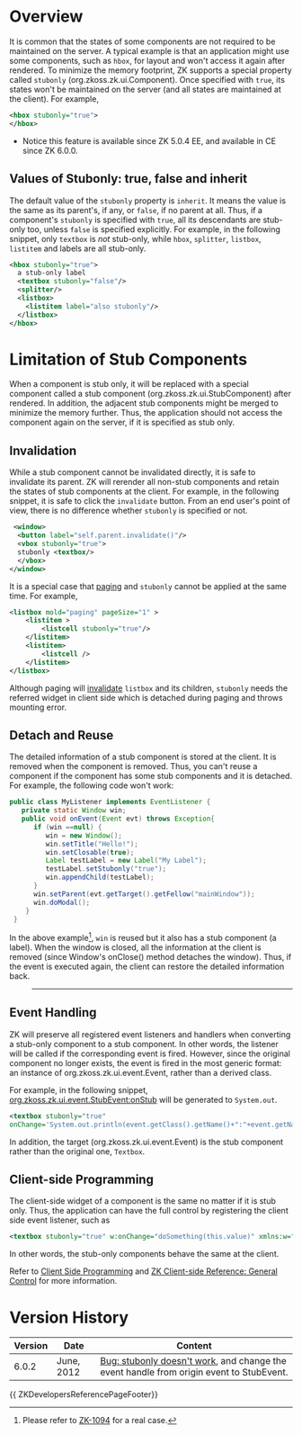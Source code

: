 

# Overview

It is common that the states of some components are not required to be
maintained on the server. A typical example is that an application might
use some components, such as `hbox`, for layout and won't access it
again after rendered. To minimize the memory footprint, ZK supports a
special property called `stubonly`
(<javadoc method="setStubonly(java.lang.String)">org.zkoss.zk.ui.Component</javadoc>).
Once specified with `true`, its states won't be maintained on the server
(and all states are maintained at the client). For example,

```xml
<hbox stubonly="true">
</hbox>
```

- Notice this feature is available since ZK 5.0.4 EE, and available in
  CE since ZK 6.0.0.

## Values of Stubonly: true, false and inherit

The default value of the `stubonly` property is `inherit`. It means the
value is the same as its parent's, if any, or `false`, if no parent at
all. Thus, if a component's `stubonly` is specified with `true`, all its
descendants are stub-only too, unless `false` is specified explicitly.
For example, in the following snippet, only `textbox` is <i>not</i>
stub-only, while `hbox`, `splitter`, `listbox`, `listitem` and labels
are all stub-only.

```xml
<hbox stubonly="true">
  a stub-only label
  <textbox stubonly="false"/>
  <splitter/>
  <listbox>
    <listitem label="also stubonly"/>
  </listbox>
</hbox>
```

# Limitation of Stub Components

When a component is stub only, it will be replaced with a special
component called a stub component
(<javadoc>org.zkoss.zk.ui.StubComponent</javadoc>) after rendered. In
addition, the adjacent stub components might be merged to minimize the
memory further. Thus, the application should not access the component
again on the server, if it is specified as stub only.

## Invalidation

While a stub component cannot be invalidated directly, it is safe to
invalidate its parent. ZK will rerender all non-stub components and
retain the states of stub components at the client. For example, in the
following snippet, it is safe to click the `invalidate` button. From an
end user's point of view, there is no difference whether `stubonly` is
specified or not.

```xml
 <window>
  <button label="self.parent.invalidate()"/>
  <vbox stubonly="true">
  stubonly <textbox/>
  </vbox>
</window>
```

It is a special case that
[paging]({{site.baseurl}}/zk_component_ref/supplementary/paging) and
`stubonly` cannot be applied at the same time. For example,

```xml
<listbox mold="paging" pageSize="1" >
    <listitem >
        <listcell stubonly="true"/>
    </listitem>
    <listitem>
        <listcell />
    </listitem>
</listbox>
```

Although paging will
[invalidate]({{site.baseurl}}/zk_dev_ref/ui_composing/component-based_ui#Invalidate_a_Component)
`listbox` and its children, `stubonly` needs the referred widget in
client side which is detached during paging and throws mounting error.

## Detach and Reuse

The detailed information of a stub component is stored at the client. It
is removed when the component is removed. Thus, you can't reuse a
component if the component has some stub components and it is detached.
For example, the following code won't work:

```java
public class MyListener implements EventListener {
   private static Window win;
   public void onEvent(Event evt) throws Exception{
      if (win ==null) {    
         win = new Window();
         win.setTitle("Hello!");
         win.setClosable(true);
         Label testLabel = new Label("My Label");
         testLabel.setStubonly("true");
         win.appendChild(testLabel);
      }
      win.setParent(evt.getTarget().getFellow("mainWindow"));
      win.doModal();
    }
 }
```

In the above example[^1], `win` is reused but it also has a stub
component (a label). When the window is closed, all the information at
the client is removed (since Window's onClose() method detaches the
window). Thus, if the event is executed again, the client can restore
the detailed information back.

> ------------------------------------------------------------------------
>
> <references/>

## Event Handling

ZK will preserve all registered event listeners and handlers when
converting a stub-only component to a stub component. In other words,
the listener will be called if the corresponding event is fired.
However, since the original component no longer exists, the event is
fired in the most generic format: an instance of
<javadoc>org.zkoss.zk.ui.event.Event</javadoc>, rather than a derived
class.

For example, in the following snippet,
[org.zkoss.zk.ui.event.StubEvent:onStub](https://www.zkoss.org/javadoc/latest/zk/org/zkoss/zk/ui/event/StubEvent.html)
will be generated to `System.out`.

```xml
<textbox stubonly="true" 
onChange='System.out.println(event.getClass().getName()+":"+event.getName())'/>
```

In addition, the target
(<javadoc method="getTarget()">org.zkoss.zk.ui.event.Event</javadoc>) is
the stub component rather than the original one, `Textbox`.

## Client-side Programming

The client-side widget of a component is the same no matter if it is
stub only. Thus, the application can have the full control by
registering the client side event listener, such as

```xml
<textbox stubonly="true" w:onChange="doSomething(this.value)" xmlns:w="client"/>
```

In other words, the stub-only components behave the same at the client.

Refer to [Client Side
Programming](https://www.zkoss.org/wiki/Small_Talks/2010/April/Client_Side_Programming)
and [ZK Client-side Reference: General
Control]({{site.baseurl}}/zk_client_side_ref/general_control) for more
information.

# Version History

| Version | Date       | Content                                                                                                                            |
|---------|------------|------------------------------------------------------------------------------------------------------------------------------------|
| 6.0.2   | June, 2012 | [Bug: stubonly doesn't work](http://tracker.zkoss.org/browse/ZK-1182), and change the event handle from origin event to StubEvent. |

{{ ZKDevelopersReferencePageFooter}}

[^1]: Please refer to [ZK-1094](http://tracker.zkoss.org/browse/ZK-1094)
    for a real case.
